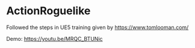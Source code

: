 # ActionRoguelike
Followed the steps in UE5 training given by https://www.tomlooman.com/

Demo: https://youtu.be/MRQC_BTUNic
